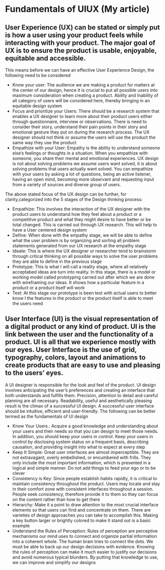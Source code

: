 # Fundamentals of UIUX (My article)

## User Experience (UX) can be stated or simply put is how a user using your product feels while interacting with your product. The major goal of UX is to ensure the product is usable, enjoyable, equitable and accessible.

This means before we can have an effective User Experience Design, the following need to be considered

*  Know your user: The audience we are making a product for matters at the center of our design, hence it is crucial to put all possible users into maximum consideration when creating a product. Ability and Inability of all category of users will be considered here, thereby bringing in an equitable design system
* Focus and prioritize your Users:  There should be a research system that enables a UX designer to learn more about their product users either through questionnaire, interview or observations. There is need to consider their story, understand their pain points in their story and emotional gesture they put on during the research process. The UX designer should not think or assume the users will use the product the same way they use the product
* Empathize with your User: Empathy is the ability to understand someone else’s feelings or thoughts in a situation. When you empathize with someone, you share their mental and emotional experiences. UX design is not about solving problems we assume users want solved, it is about solving problems that users actually want solved. You can empathize with your users by asking a lot of questions, being an active listener, having an open mind, becoming more observant and requesting input from a variety of sources and diverse group of users.


The above stated focus of the UX design can be further, for clarity,categorized into the 5 stages of the Design thinking process:

* Empathize: This involves the interaction of the UX designer with the product users to understand how they feel about a product or a competitive product and what they might desire to have better or be total changed. This is carried out through UX research. This will help to have a User centered design system
* Define: When done with the empathy stage, we will be able to define what the user problem is by organizing and sorting all problem statements generated from our UX research at the empathy stage
* Ideate: This is where the UX designer or researcher tend to brainstorm through critical thinking on all possible ways to solve the user problems they are able to define in the previous stage
* Prototype: This is what I will call a reality stage, where all relatively acceptabed ideas are turn into reality. In this stage, there is a model or working model called prototyping carried out after which we are done with wireframing our ideas. It shows how a particular feature in a product or a product itself will work
* Test: At this stage our prototype is been test with actual users to better know I the features in the product or the product itself is able to meet the users need

## User Interface (UI) is the visual representation of a digital product or any kind of product. UI is the link between the user and the functionality of a product. UI is all that we experience mostly with our eyes. User Interface is the use of grid, typography, colors, layout and animations to create products that are easy to use and pleasing to the users’ eyes.

A UI designer is responsible for the look and feel of the product. UI design involves anticipating the user’s preferences and creating an interface that both understands and fulfills them. Precision, attention to detail and careful planning are all necessary. Readability, useful and aesthetically pleasing result is the climax of a successful UI design. A successful user interface should be intuitive, efficient and user-friendly.
The following can be better termed as the fundamentals of  UI design

* Know Your Users.: Acquire a good knowledge and understanding about your users and their needs so that you can design to meet those needs. In addition, you should keep your users in control. Keep your users in control by disclosing system status on a frequent basis, describing causation, and providing insight into what to expect at every step
* Keep It Simple: Great user interfaces are almost imperceptible. They are not extravagant, overly embellished, or encumbered with frills. They only include the most important information, which is presented in a logical and simple manner. Do not add things to feed your ego or to be clever
* Consistency is Key: Since people establish habits rapidly, it is critical to maintain consistency throughout the product. Users may locate and stay in their comfort zone with consistent interfaces throughout a session. People seek consistency, therefore provide it to them so they can focus on the content rather than how to get there
* Hierarchy: Make it a point to draw attention to the most crucial interface elements so that users can find and concentrate on them. There are varieties of design approaches you can take to accomplish this. Making a key button larger or brightly colored to make it stand out is a basic example
* Understand the Rules of Perception: Rules of perception are perceptive mechanisms our mind uses to connect and organize partial information into a coherent whole. The human brain tries to connect the dots. We must be able to back up our design decisions with evidence. Knowing the rules of perception can make it much easier to justify our decisions and avoid numerous typical blunders. By putting that knowledge to use, we can improve and simplify our designs
